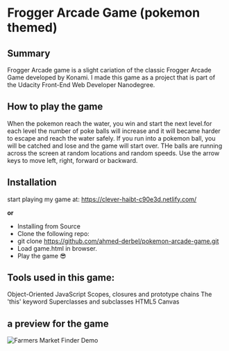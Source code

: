 # Frogger Arcade Game (pokemon themed)
## Summary
Frogger Arcade game is a slight cariation of the classic Frogger Arcade Game developed by Konami. I made this game as a project that is part of the Udacity Front-End Web Developer Nanodegree. 

## How to play the game
 When the pokemon reach the water, you win and start the next level.for each level the number of poke balls will increase and it will became harder to escape and reach the water safely. If you run into a pokemon ball, you will be catched and lose and the game will start over. THe balls are running across the screen at random locations and random speeds. 
Use the arrow keys to move left, right, forward or backward.

## Installation
start playing my game at: https://clever-haibt-c90e3d.netlify.com/

**or**

* Installing from Source
* Clone the following repo:
* git clone https://github.com/ahmed-derbel/pokemon-arcade-game.git
* Load game.html in browser.
* Play the game :sunglasses:

## Tools used in this game:
Object-Oriented JavaScript
Scopes, closures and prototype chains
The 'this' keyword
Superclasses and subclasses
HTML5 Canvas 

## a preview for the game

![Farmers Market Finder Demo](images/demo.gif)